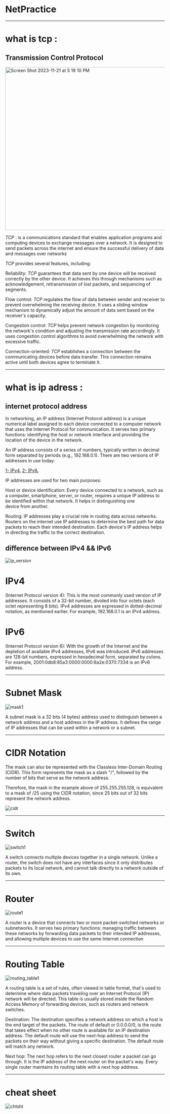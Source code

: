 # NetPractice

__________________________________________________________________________________________________________________

# what is tcp :
## Transmission Control Protocol

<img width="514" alt="Screen Shot 2023-11-21 at 5 19 10 PM" src="https://github.com/Unstablemental/NetPractice/assets/111853245/6fe48652-859a-423e-90a0-b9c351702136">

*TCP* : is a communications standard that enables application programs and computing devices to exchange messages over a network. It is designed to send packets across the internet and ensure the successful delivery of data and messages over networks

*TCP* provides several features, including:

Reliability: *TCP* guarantees that data sent by one device will be received correctly by the other device. It achieves this through mechanisms such as acknowledgement, retransmission of lost packets, and sequencing of segments.

Flow control: *TCP* regulates the flow of data between sender and receiver to prevent overwhelming the receiving device. It uses a sliding window mechanism to dynamically adjust the amount of data sent based on the receiver's capacity.

Congestion control: *TCP* helps prevent network congestion by monitoring the network's condition and adjusting the transmission rate accordingly. It uses congestion control algorithms to avoid overwhelming the network with excessive traffic.

Connection-oriented: *TCP* establishes a connection between the communicating devices before data transfer. This connection remains active until both devices agree to terminate it.

__________________________________________________________________________________________________________________

# what is ip adress :
## internet protocol address

In networking, an IP address (Internet Protocol address) is a unique numerical label assigned to each device connected to a computer network that uses the Internet Protocol for communication. It serves two primary functions: identifying the host or network interface and providing the location of the device in the network.

An IP address consists of a series of numbers, typically written in decimal form separated by periods (e.g., 192.168.0.1). There are two versions of IP addresses in use today:

[1- IPv4.](https://github.com/Unstablemental/NetPractice/blob/master/README.md#ipv4)
[2- IPv6.](https://github.com/Unstablemental/NetPractice/blob/master/README.md#ipv6)

IP addresses are used for two main purposes:

Host or device identification:
Every device connected to a network, such as a computer, smartphone, server, or      router, requires a unique IP address to be identified within that network. It helps in distinguishing one     
device   from another.

Routing:
IP addresses play a crucial role in routing data across networks. Routers on the internet use IP addresses to determine the best path for data packets to reach their intended destination. Each device's IP address helps in directing the traffic to the correct destination.

## difference between IPv4 && IPv6

![ip_version](https://github.com/Unstablemental/NetPractice/assets/111853245/6c519743-5a66-45ea-8d97-b6444a78b711)

# IPv4

(Internet Protocol version 4):
This is the most commonly used version of IP addresses. It consists of a 32-bit number, divided into four octets (each octet representing 8 bits). IPv4 addresses are expressed in dotted-decimal notation, as mentioned earlier. For example, 192.168.0.1 is an IPv4 address.

# IPv6

(Internet Protocol version 6): 
With the growth of the Internet and the depletion of available IPv4 addresses, IPv6 was introduced. IPv6 addresses are 128-bit numbers, expressed in hexadecimal form, separated by colons. For example, 2001:0db8:85a3:0000:0000:8a2e:0370:7334 is an IPv6 address.

__________________________________________________________________________________________________________________

# Subnet Mask

![mask1](https://github.com/Unstablemental/NetPractice/assets/111853245/7b7f62e0-6261-4f4b-a82e-88f3ac6dda14)

A subnet mask is a 32 bits (4 bytes) address used to distinguish between a network address and a host address in the IP address. It defines the range of IP addresses that can be used within a network or a subnet.

__________________________________________________________________________________________________________________

# CIDR Notation

The mask can also be represented with the Classless Inter-Domain Routing (CIDR). This form represents the mask as a slash "/", followed by the number of bits that serve as the network address.

Therefore, the mask in the example above of 255.255.255.128, is equivalent to a mask of /25 using the CIDR notation, since 25 bits out of 32 bits represent the network address.

![cidr](https://github.com/Unstablemental/NetPractice/assets/111853245/47f52402-a46b-451a-956f-987df23c55c6)

__________________________________________________________________________________________________________________

# Switch

![switch1](https://github.com/Unstablemental/NetPractice/assets/111853245/c3979791-6b73-4dd2-af3b-5f3ad2f086b3)

A switch connects multiple devices together in a single network. Unlike a router, the switch does not have any interfaces since it only distributes packets to its local network, and cannot talk directly to a network outside of its own.

__________________________________________________________________________________________________________________

# Router

![route1](https://github.com/Unstablemental/NetPractice/assets/111853245/53b23be0-6296-44c2-895a-d11c13e98c7c)

A router is a device that connects two or more packet-switched networks or subnetworks. It serves two primary functions: managing traffic between these networks by forwarding data packets to their intended IP addresses, and allowing multiple devices to use the same Internet connection

__________________________________________________________________________________________________________________

# Routing Table


![routing_table1](https://github.com/Unstablemental/NetPractice/assets/111853245/babddf0d-a6d1-466a-90e9-ef8fdcb8c083)

A routing table is a set of rules, often viewed in table format, that's used to determine where data packets traveling over an Internet Protocol (IP) network will be directed. This table is usually stored inside the Random Access Memory of forwarding devices, such as routers and network switches.

Destination: The destination specifies a network address on which a host is the end target of the packets. The route of default or 0.0.0.0/0, is the route that takes effect when no other route is available for an IP destination address. The default route will use the next-hop address to send the packets on their way without giving a specific destination. The default route will match any network.

Next hop: The next hop refers to the next closest router a packet can go through. It is the IP address of the next router on the packet's way. Every single router maintains its routing table with a next hop address.

__________________________________________________________________________________________________________________

# cheat sheet

![chtsht](https://github.com/Unstablemental/NetPractice/assets/111853245/a723cf7f-6bab-4109-8dc7-a3f3b67cff94)

